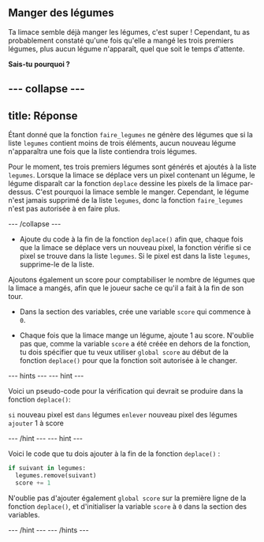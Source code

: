 ## Manger des légumes

Ta limace semble déjà manger les légumes, c'est super ! Cependant, tu as probablement constaté qu'une fois qu'elle a mangé les trois premiers légumes, plus aucun légume n'apparaît, quel que soit le temps d'attente.

**Sais-tu pourquoi ?**

--- collapse ---
---
title: Réponse
---

Étant donné que la fonction `faire_legumes` ne génère des légumes que si la liste `legumes` contient moins de trois éléments, aucun nouveau légume n'apparaîtra une fois que la liste contiendra trois légumes.

Pour le moment, tes trois premiers légumes sont générés et ajoutés à la liste `legumes`. Lorsque la limace se déplace vers un pixel contenant un légume, le légume disparaît car la fonction `deplace` dessine les pixels de la limace par-dessus. C'est pourquoi la limace semble le manger. Cependant, le légume n'est jamais supprimé de la liste `legumes`, donc la fonction `faire_legumes` n'est pas autorisée à en faire plus.

--- /collapse ---

+ Ajoute du code à la fin de la fonction `deplace()` afin que, chaque fois que la limace se déplace vers un nouveau pixel, la fonction vérifie si ce pixel se trouve dans la liste `legumes`. Si le pixel est dans la liste `legumes`, supprime-le de la liste.

Ajoutons également un score pour comptabiliser le nombre de légumes que la limace a mangés, afin que le joueur sache ce qu'il a fait à la fin de son tour.

+ Dans la section des variables, crée une variable `score` qui commence à `0`.

+ Chaque fois que la limace mange un légume, ajoute 1 au score. N'oublie pas que, comme la variable `score` a été créée en dehors de la fonction, tu dois spécifier que tu veux utiliser `global score` au début de la fonction `deplace()` pour que la fonction soit autorisée à le changer.

--- hints ---
--- hint ---

Voici un pseudo-code pour la vérification qui devrait se produire dans la fonction `deplace()`:

`si` nouveau pixel est `dans` légumes `enlever` nouveau pixel des légumes `ajouter` 1 à score

--- /hint ---
--- hint ---

Voici le code que tu dois ajouter à la fin de la fonction `deplace()` :

```python
if suivant in legumes:
  legumes.remove(suivant)
  score += 1
```

N'oublie pas d'ajouter également `global score` sur la première ligne de la fonction `deplace()`, et d'initialiser la variable `score` à `0` dans la section des variables.

--- /hint ---
--- /hints ---
